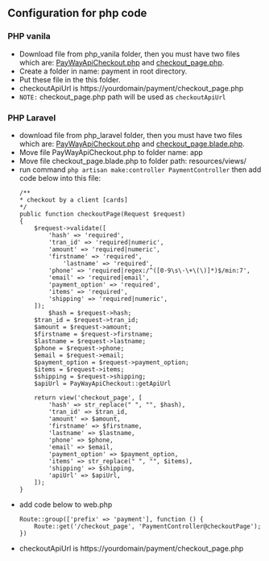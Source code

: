 ## Configuration for php code

### PHP vanila

- Download file from php_vanila folder, then you must have two files which are: [PayWayApiCheckout.php](php_vanila/PayWayApiCheckout.php) and [checkout_page.php](php_vanila/checkout_page.php). 
- Create a folder in name: payment in root directory.
- Put these file in the this folder.
- checkoutApiUrl is https://yourdomain/payment/checkout_page.php 
- `NOTE:` checkout_page.php path will be used as `checkoutApiUrl`

### PHP Laravel
- download file from php_laravel folder, then you must have two files which are: [PayWayApiCheckout.php](php_laravel/PayWayApiCheckout.php) and [checkout_page.blade.php](php_laravel/checkout_page.blade.php).
- Move file PayWayApiCheckout.php to folder name: app
- Move file checkout_page.blade.php to folder path: resources/views/
- run command `php artisan make:controller PaymentController` then add code below into this file:
    ```
    /**
    * checkout by a client [cards]
    */
    public function checkoutPage(Request $request)
    {
        $request->validate([
            'hash' => 'required',
            'tran_id' => 'required|numeric',
            'amount' => 'required|numeric',
            'firstname' => 'required',
                'lastname' => 'required',
            'phone' => 'required|regex:/^([0-9\s\-\+\(\)]*)$/min:7',
            'email' => 'required|email',
            'payment_option' => 'required',
            'items' => 'required',
            'shipping' => 'required|numeric',
        ]);
            $hash = $request->hash;
        $tran_id = $request->tran_id;
        $amount = $request->amount;
        $firstname = $request->firstname;
        $lastname = $request->lastname;
        $phone = $request->phone;
        $email = $request->email;
        $payment_option = $request->payment_option;
        $items = $request->items;
        $shipping = $request->shipping;
        $apiUrl = PayWayApiCheckout::getApiUrl
        
        return view('checkout_page', [
            'hash' => str_replace(" ", "", $hash),
            'tran_id' => $tran_id,
            'amount' => $amount,
            'firstname' => $firstname,
            'lastname' => $lastname,
            'phone' => $phone,
            'email' => $email,
            'payment_option' => $payment_option,
            'items' => str_replace(" ", "", $items),
            'shipping' => $shipping,
            'apiUrl' => $apiUrl,
        ]);
    }
    ```
- add code below to web.php
    ```
    Route::group(['prefix' => 'payment'], function () {
        Route::get('/checkout_page', 'PaymentController@checkoutPage');
    })
    ```
- checkoutApiUrl is https://yourdomain/payment/checkout_page.php   